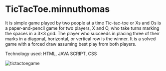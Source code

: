 # TicTacToe.minnuthomas
It is simple game played by two people at a time
Tic-tac-toe or Xs and Os is a paper-and-pencil game for two players, X and O, who take turns marking the spaces in a 3×3 grid. 
The player who succeeds in placing three of their marks in a diagonal, horizontal, or vertical row is the winner.
It is a solved game with a forced draw assuming best play from both players.

Technology used:  HTML, JAVA SCRIPT, CSS


![tictactoegame](https://user-images.githubusercontent.com/69053809/114957363-dd18b400-9e2e-11eb-9050-7ba0a1be3813.gif)

